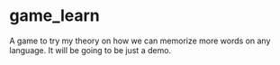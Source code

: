 # game_learn
A game to try my theory on how we can memorize more words on any language. It will be going to be just a demo.
